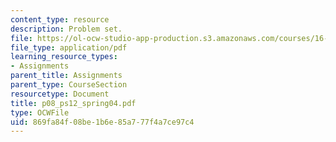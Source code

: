 ```yaml
---
content_type: resource
description: Problem set.
file: https://ol-ocw-studio-app-production.s3.amazonaws.com/courses/16-01-unified-engineering-i-ii-iii-iv-fall-2005-spring-2006/869fa84f08be1b6e85a777f4a7ce97c4_p08_ps12_spring04.pdf
file_type: application/pdf
learning_resource_types:
- Assignments
parent_title: Assignments
parent_type: CourseSection
resourcetype: Document
title: p08_ps12_spring04.pdf
type: OCWFile
uid: 869fa84f-08be-1b6e-85a7-77f4a7ce97c4
---
```

